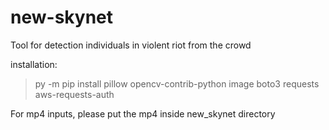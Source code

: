 # new-skynet
Tool for detection individuals in violent riot from the crowd

installation:
>py -m pip install pillow opencv-contrib-python image boto3 requests aws-requests-auth

For mp4 inputs, please put the mp4 inside new_skynet directory